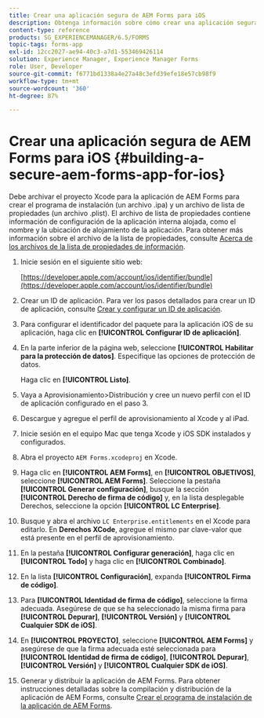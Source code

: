 ```yaml
---
title: Crear una aplicación segura de AEM Forms para iOS
description: Obtenga información sobre cómo crear una aplicación segura de AEM Forms para iOS archivando el proyecto Xcode. Esto crea un instalador (un archivo .ipa) y un archivo de lista de propiedades (un archivo .plist).
content-type: reference
products: SG_EXPERIENCEMANAGER/6.5/FORMS
topic-tags: forms-app
exl-id: 12cc2027-ae94-40c3-a7d1-553469426114
solution: Experience Manager, Experience Manager Forms
role: User, Developer
source-git-commit: f6771bd1338a4e27a48c3efd39efe18e57cb98f9
workflow-type: tm+mt
source-wordcount: '360'
ht-degree: 87%

---
```


# Crear una aplicación segura de AEM Forms para iOS {#building-a-secure-aem-forms-app-for-ios}

Debe archivar el proyecto Xcode para la aplicación de AEM Forms para crear el programa de instalación (un archivo .ipa) y un archivo de lista de propiedades (un archivo .plist). El archivo de lista de propiedades contiene información de configuración de la aplicación interna alojada, como el nombre y la ubicación de alojamiento de la aplicación. Para obtener más información sobre el archivo de la lista de propiedades, consulte [Acerca de los archivos de la lista de propiedades de información](https://developer.apple.com/library/ios/#documentation/general/Reference/InfoPlistKeyReference/Articles/AboutInformationPropertyListFiles.html).

1. Inicie sesión en el siguiente sitio web:

   [https://developer.apple.com/account/ios/identifier/bundle](https://developer.apple.com/account/ios/identifier/bundle)

1. Crear un ID de aplicación. Para ver los pasos detallados para crear un ID de aplicación, consulte [Crear y configurar un ID de aplicación](https://developer.apple.com/library/ios/documentation/IDEs/Conceptual/AppDistributionGuide/MaintainingProfiles/MaintainingProfiles.html).
1. Para configurar el identificador del paquete para la aplicación iOS de su aplicación, haga clic en **[!UICONTROL Configurar ID de aplicación]**.
1. En la parte inferior de la página web, seleccione **[!UICONTROL Habilitar para la protección de datos]**. Especifique las opciones de protección de datos.

   Haga clic en **[!UICONTROL Listo]**.

1. Vaya a Aprovisionamiento>Distribución y cree un nuevo perfil con el ID de aplicación configurado en el paso 3.
1. Descargue y agregue el perfil de aprovisionamiento al Xcode y al iPad.
1. Inicie sesión en el equipo Mac que tenga Xcode y iOS SDK instalados y configurados.
1. Abra el proyecto `AEM Forms.xcodeproj` en Xcode.
1. Haga clic en **[!UICONTROL AEM Forms]**, en **[!UICONTROL OBJETIVOS]**, seleccione **[!UICONTROL AEM Forms]**. Seleccione la pestaña **[!UICONTROL Generar configuración]**, busque la sección **[!UICONTROL Derecho de firma de código]** y, en la lista desplegable Derechos, seleccione la opción **[!UICONTROL LC Enterprise]**.
1. Busque y abra el archivo `LC Enterprise.entitlements` en el Xcode para editarlo. En **Derechos XCode**, agregue el mismo par clave-valor que está presente en el perfil de aprovisionamiento.
1. En la pestaña **[!UICONTROL Configurar generación]**, haga clic en **[!UICONTROL Todo]** y haga clic en **[!UICONTROL Combinado]**.
1. En la lista **[!UICONTROL Configuración]**, expanda **[!UICONTROL Firma de código]**.
1. Para **[!UICONTROL Identidad de firma de código]**, seleccione la firma adecuada. Asegúrese de que se ha seleccionado la misma firma para **[!UICONTROL Depurar]**, **[!UICONTROL Versión]** y **[!UICONTROL Cualquier SDK de iOS]**.
1. En **[!UICONTROL PROYECTO]**, seleccione **[!UICONTROL AEM Forms]** y asegúrese de que la firma adecuada esté seleccionada para **[!UICONTROL Identidad de firma de código]**, **[!UICONTROL Depurar]**, **[!UICONTROL Versión]** y **[!UICONTROL Cualquier SDK de iOS]**.
1. Generar y distribuir la aplicación de AEM Forms. Para obtener instrucciones detalladas sobre la compilación y distribución de la aplicación de AEM Forms, consulte [Crear el programa de instalación de la aplicación de AEM Forms](setup-xcode-project-build-installer.md#build-the-installer-for-the-mobile-workspace-app).
